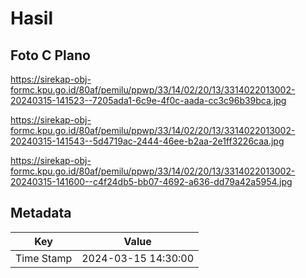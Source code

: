 # Hasil

## Foto C Plano

https://sirekap-obj-formc.kpu.go.id/80af/pemilu/ppwp/33/14/02/20/13/3314022013002-20240315-141523--7205ada1-6c9e-4f0c-aada-cc3c96b39bca.jpg

https://sirekap-obj-formc.kpu.go.id/80af/pemilu/ppwp/33/14/02/20/13/3314022013002-20240315-141543--5d4719ac-2444-46ee-b2aa-2e1ff3226caa.jpg

https://sirekap-obj-formc.kpu.go.id/80af/pemilu/ppwp/33/14/02/20/13/3314022013002-20240315-141600--c4f24db5-bb07-4692-a636-dd79a42a5954.jpg


## Metadata

| Key        | Value               |
| ---------- | ------------------- |
| Time Stamp | 2024-03-15 14:30:00 |



